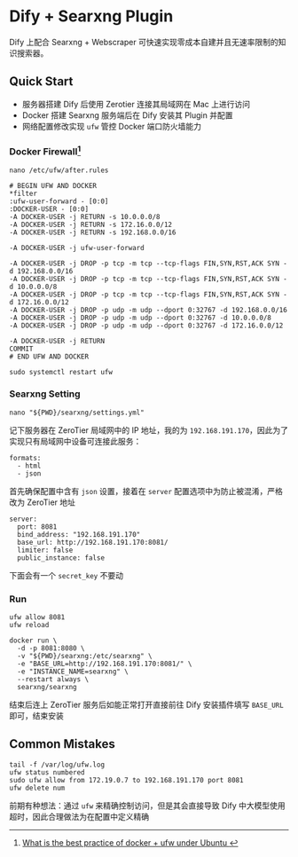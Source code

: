 # Dify + Searxng Plugin

Dify 上配合 Searxng + Webscraper 可快速实现零成本自建并且无速率限制的知识搜索器。

## Quick Start

- 服务器搭建 Dify 后使用 Zerotier 连接其局域网在 Mac 上进行访问
- Docker 搭建 Searxng 服务端后在 Dify 安装其 Plugin 并配置
- 网络配置修改实现 `ufw` 管控 Docker 端口防火墙能力

### Docker Firewall[^1]

```shell
nano /etc/ufw/after.rules
```

```shell
# BEGIN UFW AND DOCKER
*filter
:ufw-user-forward - [0:0]
:DOCKER-USER - [0:0]
-A DOCKER-USER -j RETURN -s 10.0.0.0/8
-A DOCKER-USER -j RETURN -s 172.16.0.0/12
-A DOCKER-USER -j RETURN -s 192.168.0.0/16

-A DOCKER-USER -j ufw-user-forward

-A DOCKER-USER -j DROP -p tcp -m tcp --tcp-flags FIN,SYN,RST,ACK SYN -d 192.168.0.0/16
-A DOCKER-USER -j DROP -p tcp -m tcp --tcp-flags FIN,SYN,RST,ACK SYN -d 10.0.0.0/8
-A DOCKER-USER -j DROP -p tcp -m tcp --tcp-flags FIN,SYN,RST,ACK SYN -d 172.16.0.0/12
-A DOCKER-USER -j DROP -p udp -m udp --dport 0:32767 -d 192.168.0.0/16
-A DOCKER-USER -j DROP -p udp -m udp --dport 0:32767 -d 10.0.0.0/8
-A DOCKER-USER -j DROP -p udp -m udp --dport 0:32767 -d 172.16.0.0/12

-A DOCKER-USER -j RETURN
COMMIT
# END UFW AND DOCKER
```

```shell
sudo systemctl restart ufw
```

### Searxng Setting

```shell
nano "${PWD}/searxng/settings.yml"
```

记下服务器在 ZeroTier 局域网中的 IP 地址，我的为 `192.168.191.170`，因此为了实现只有局域网中设备可连接此服务：

```shell
formats:
  - html
  - json
```

首先确保配置中含有 `json` 设置，接着在 `server` 配置选项中为防止被混淆，严格改为 ZeroTier 地址

```shell
server:
  port: 8081
  bind_address: "192.168.191.170"
  base_url: http://192.168.191.170:8081/
  limiter: false
  public_instance: false
```

下面会有一个 `secret_key` 不要动

### Run

```shell
ufw allow 8081
ufw reload
```

```shell
docker run \
  -d -p 8081:8080 \
  -v "${PWD}/searxng:/etc/searxng" \
  -e "BASE_URL=http://192.168.191.170:8081/" \
  -e "INSTANCE_NAME=searxng" \
  --restart always \
  searxng/searxng
```

结束后连上 ZeroTier 服务后如能正常打开直接前往 Dify 安装插件填写 `BASE_URL` 即可，结束安装

## Common Mistakes

```shell
tail -f /var/log/ufw.log
ufw status numbered
sudo ufw allow from 172.19.0.7 to 192.168.191.170 port 8081
ufw delete num
```

前期有种想法：通过 `ufw` 来精确控制访问，但是其会直接导致 Dify 中大模型使用超时，因此合理做法为在配置中定义精确

[^1]: [What is the best practice of docker + ufw under Ubuntu ](https://stackoverflow.com/questions/30383845/what-is-the-best-practice-of-docker-ufw-under-ubuntu)





